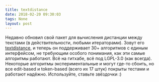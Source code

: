 ```yaml
---
title: textdistance
date: 2018-02-20 09:30:03
tags: None
layout: post
---
```


Недавно обновил свой пакет для вычисления дистанции между текстами (в действительности, любыми итераторами). Зовут его [textdistance](https://github.com/orsinium/textdistance), и теперь он поддерживает 30+ алгоритмов с единым интерфейсом, не требующим особого понимания, как эти самые алгоритмы работают. Всё на гитхабе, всё под LGPL-3.0 (как всегда). Некоторые алгоритмы экспериментальные и могут где-то сбоить, но все edit-based и token-based (всего их 17 штук) покрыты тестами и работают надёжно. Используйте, ставьте звёздочки :)
